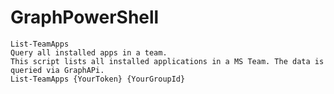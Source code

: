 # GraphPowerShell
    
    List-TeamApps
    Query all installed apps in a team.
    This script lists all installed applications in a MS Team. The data is queried via GraphAPi.
    List-TeamApps {YourToken} {YourGroupId}
